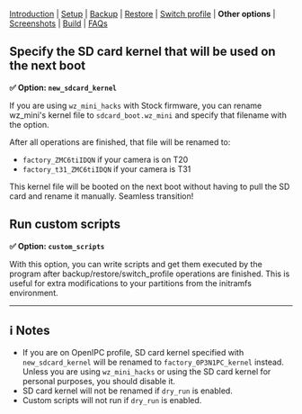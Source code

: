 [Introduction](README.md) | [Setup](README_setup.md) | [Backup](README_backup.md) | [Restore](README_restore.md) | [Switch profile](README_switch_profile.md) | **Other options** | [Screenshots](README_screenshots.md) | [Build](README_build.md) | [FAQs](README_FAQs.md)



## Specify the SD card kernel that will be used on the next boot

**✅ Option: `new_sdcard_kernel`**

If you are using `wz_mini_hacks` with Stock firmware, you can rename wz_mini's kernel file to `sdcard_boot.wz_mini` and specify that filename with the option.

After all operations are finished, that file will be renamed to:

- `factory_ZMC6tiIDQN` if your camera is on T20
- `factory_t31_ZMC6tiIDQN` if your camera is T31

This kernel file will be booted on the next boot without having to pull the SD card and rename it manually. Seamless transition!

## Run custom scripts

**✅ Option: `custom_scripts`**

With this option, you can write scripts and get them executed by the program after backup/restore/switch_profile operations are finished. This is useful for extra modifications to your partitions from the initramfs environment.

-----

## ℹ️ Notes

- If you are on OpenIPC profile, SD card kernel specified with `new_sdcard_kernel` will be renamed to `factory_0P3N1PC_kernel` instead. Unless you are using `wz_mini_hacks` or using the SD card kernel for personal purposes, you should disable it.
- SD card kernel will not be renamed if `dry_run` is enabled.
- Custom scripts will not run if `dry_run` is enabled.
